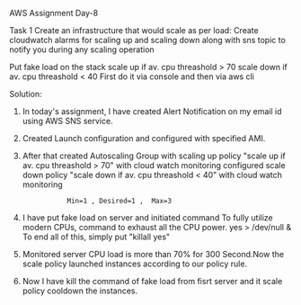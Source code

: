 AWS Assignment Day-8

Task 1
Create an infrastructure that would scale as per load: Create cloudwatch alarms for scaling up and scaling down along with sns topic to notify you during any scaling operation

Put fake load on the stack
scale up if av. cpu threashold > 70
scale down if av. cpu threashold < 40
First do it via console and then via aws cli


Solution: 
      
1) In today's assignment, I have created Alert Notification on my email id using AWS SNS service.
2) Created Launch configuration and configured with specified AMI.
3) After that created Autoscaling Group with scaling up policy "scale up if av. cpu threashold > 70" with cloud watch monitoring
configured scale down policy "scale down if av. cpu threashold < 40" with cloud watch monitoring
                  
                  Min=1 , Desired=1 ,  Max=3
      
4) I have put fake load on server and initiated command 
      To fully utilize modern CPUs,  command to exhaust all the CPU power.  yes > /dev/null &      
      To end all of this, simply put  "killall yes"
      
5) Monitored server CPU load is more than 70% for 300 Second.Now the scale policy launched instances according to our policy rule.
      
6) Now I have kill the command of fake load from fisrt server and it scale policy cooldown the instances.
      
